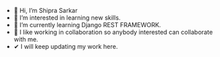 - 👋 Hi, I’m Shipra Sarkar
- 👀 I’m interested in learning new skills.
- 🌱 I’m currently learning Django REST FRAMEWORK.
- 💞️ I like working in collaboration so anybody interested can collaborate with me.
- ✔  I will keep updating my work here.


<!---
ShipraSarkar1996/ShipraSarkar1996 is a ✨ special ✨ repository because its `README.md` (this file) appears on your GitHub profile.
You can click the Preview link to take a look at your changes.
--->
